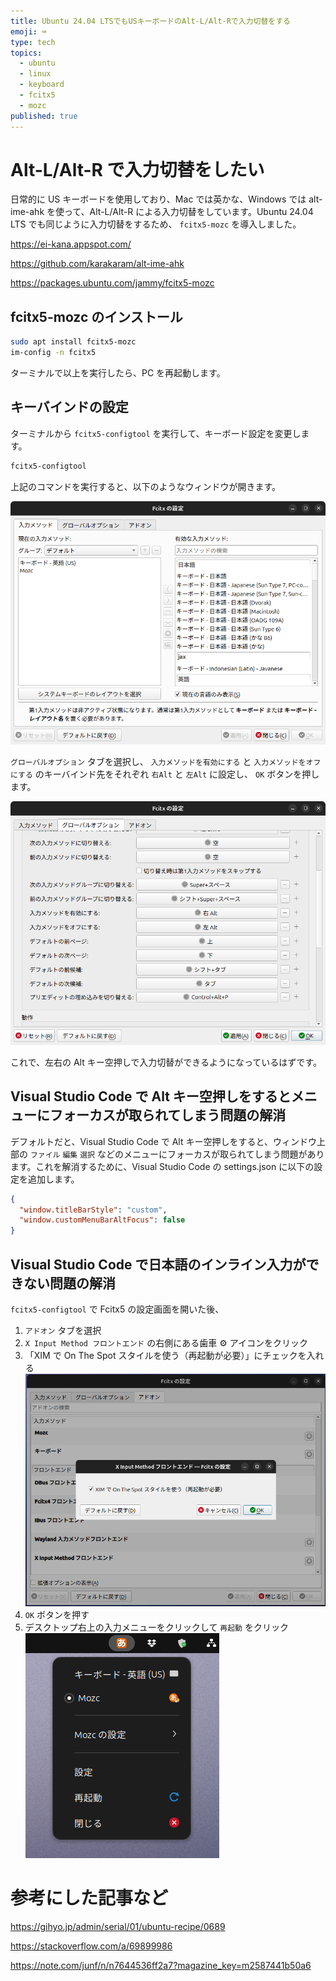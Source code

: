 ```yaml
---
title: Ubuntu 24.04 LTSでもUSキーボードのAlt-L/Alt-Rで入力切替をする
emoji: ⌨
type: tech
topics:
  - ubuntu
  - linux
  - keyboard
  - fcitx5
  - mozc
published: true
---
```


# Alt-L/Alt-R で入力切替をしたい

日常的に US キーボードを使用しており、Mac では英かな、Windows では alt-ime-ahk を使って、Alt-L/Alt-R による入力切替をしています。Ubuntu 24.04 LTS でも同じように入力切替をするため、 `fcitx5-mozc` を導入しました。

https://ei-kana.appspot.com/

https://github.com/karakaram/alt-ime-ahk

https://packages.ubuntu.com/jammy/fcitx5-mozc

## fcitx5-mozc のインストール

```bash
sudo apt install fcitx5-mozc
im-config -n fcitx5
```

ターミナルで以上を実行したら、PC を再起動します。

## キーバインドの設定

ターミナルから `fcitx5-configtool` を実行して、キーボード設定を変更します。

```bash
fcitx5-configtool
```

上記のコマンドを実行すると、以下のようなウィンドウが開きます。

![Fcitx5の設定ウィンドウ](/images/ubuntu-fcitx5_configtool.png)

`グローバルオプション` タブを選択し、 `入力メソッドを有効にする` と `入力メソッドをオフにする` のキーバインド先をそれぞれ `右Alt` と `左Alt` に設定し、 `OK` ボタンを押します。

![Fcitx5の設定ウィンドウでグローバルオプションタブを表示した画面](/images/ubuntu-fcitx5_configtool_globaloptions.png)

これで、左右の Alt キー空押しで入力切替ができるようになっているはずです。

## Visual Studio Code で Alt キー空押しをするとメニューにフォーカスが取られてしまう問題の解消

デフォルトだと、Visual Studio Code で Alt キー空押しをすると、ウィンドウ上部の `ファイル` `編集` `選択` などのメニューにフォーカスが取られてしまう問題があります。これを解消するために、Visual Studio Code の settings.json に以下の設定を追加します。

```json:settings.json
{
  "window.titleBarStyle": "custom",
  "window.customMenuBarAltFocus": false
}
```

## Visual Studio Code で日本語のインライン入力ができない問題の解消

`fcitx5-configtool` で Fcitx5 の設定画面を開いた後、

1. `アドオン` タブを選択
2. `X Input Method フロントエンド` の右側にある歯車 ⚙ アイコンをクリック
3. 「XIM で On The Spot スタイルを使う（再起動が必要）」にチェックを入れる
   ![Fcitx5の設定ウィンドウのアドオンタブでX Input Methodフロントエンド - Fcitxの設定を開き、XIMでOn The Spotスタイルを使う（再起動が必要）にチェックを入れた画面](/images/ubuntu-fcitx5-x-input-method.png)
4. `OK` ボタンを押す
5. デスクトップ右上の入力メニューをクリックして `再起動` をクリック
   ![Ubuntuの入力メニューを開いた様子](/images/ubuntu-input-method-menu.png)

# 参考にした記事など

https://gihyo.jp/admin/serial/01/ubuntu-recipe/0689

https://stackoverflow.com/a/69899986

https://note.com/junf/n/n7644536ff2a7?magazine_key=m2587441b50a6
